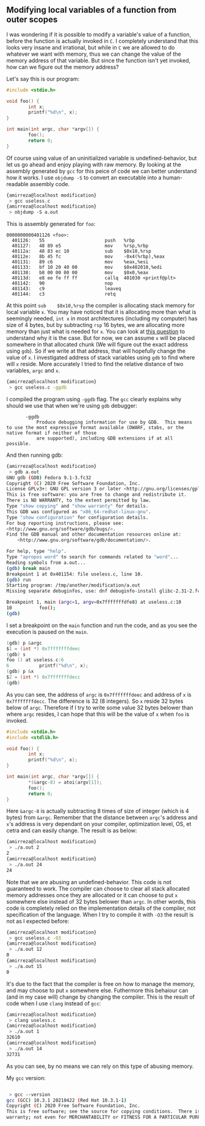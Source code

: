 ## Modifying local variables of a function from outer scopes

I was wondering if it is possible to modify a variable's value of a function, before the function is actually invoked in `C`. I completely understand that this looks very insane and irrational, but while in `C` we are allowed to do whatever we want with memory, thus we can change the value of the memory address of that variable. But since the function isn't yet invoked, how can we figure out the memory address?

Let's say this is our program:
```c
#include <stdio.h>

void foo() {
        int x;
        printf("%d\n", x);
}

int main(int argc, char *argv[]) {
        foo();
        return 0;
}
```
Of course using value of an uninitialized variable is undefined-behavior, but let us go ahead and enjoy playing with raw memory.  By looking at the assembly generated by `gcc` for this peice of code we can better understand how it works. I use `objdump -S` to convert an executable into a human-readable assembly code.
```bash
{amirreza@localhost modification}
 > gcc useless.c
{amirreza@localhost modification}
 > objdump -S a.out
```
This is assembly generated for `foo`:
```
0000000000401126 <foo>:
  401126:	55                   	push   %rbp
  401127:	48 89 e5             	mov    %rsp,%rbp
  40112a:	48 83 ec 10          	sub    $0x10,%rsp
  40112e:	8b 45 fc             	mov    -0x4(%rbp),%eax
  401131:	89 c6                	mov    %eax,%esi
  401133:	bf 10 20 40 00       	mov    $0x402010,%edi
  401138:	b8 00 00 00 00       	mov    $0x0,%eax
  40113d:	e8 ee fe ff ff       	callq  401030 <printf@plt>
  401142:	90                   	nop
  401143:	c9                   	leaveq 
  401144:	c3                   	retq   
```
At this point `sub    $0x10,%rsp` the compiler is allocating stack memory for local variable `x`. You may have noticed that it is allocating more than what is seemingly needed, `int x` in most architectures (including my computer) has size of 4 bytes, but by subtracting `rsp` 16 bytes, we are allocating more memory than just what is needed for `x`. You can look at [this question](https://stackoverflow.com/questions/34170306/gcc-reserving-more-space-than-needed-for-local-variables) to understand why it is the case. But for now, we can assume `x` will be placed somewhere in that allocated chunk (We will figure out the exact address using `gdb`). So if we write at that address, that will hopefully change the value of `x`.
I investigated address of stack variables using `gdb` to find where will `x` reside. More accurately I tried to find the relative distance of two variables, `argc` and `x`.
```bash
{amirreza@localhost modification}
 > gcc useless.c -ggdb
```
I compiled the program using `-ggdb` flag. The `gcc` clearly explains why should we use that when we're using `gdb` debugger:
```
       -ggdb
           Produce debugging information for use by GDB.  This means to use the most expressive format available (DWARF, stabs, or the native format if neither of those
           are supported), including GDB extensions if at all possible.
```
And then running gdb:
```bash
{amirreza@localhost modification}
 > gdb a.out 
GNU gdb (GDB) Fedora 9.1-3.fc32
Copyright (C) 2020 Free Software Foundation, Inc.
License GPLv3+: GNU GPL version 3 or later <http://gnu.org/licenses/gpl.html>
This is free software: you are free to change and redistribute it.
There is NO WARRANTY, to the extent permitted by law.
Type "show copying" and "show warranty" for details.
This GDB was configured as "x86_64-redhat-linux-gnu".
Type "show configuration" for configuration details.
For bug reporting instructions, please see:
<http://www.gnu.org/software/gdb/bugs/>.
Find the GDB manual and other documentation resources online at:
    <http://www.gnu.org/software/gdb/documentation/>.

For help, type "help".
Type "apropos word" to search for commands related to "word"...
Reading symbols from a.out...
(gdb) break main
Breakpoint 1 at 0x401154: file useless.c, line 10.
(gdb) run
Starting program: /tmp/another/modification/a.out 
Missing separate debuginfos, use: dnf debuginfo-install glibc-2.31-2.fc32.x86_64

Breakpoint 1, main (argc=1, argv=0x7fffffffdfe8) at useless.c:10
10	        foo();
(gdb)
```
I set a breakpoint on the `main` function and run the code, and as you see the execution is paused on the `main`.
```C
(gdb) p &argc
$1 = (int *) 0x7fffffffdeec
(gdb) s
foo () at useless.c:6
6	        printf("%d\n", x);
(gdb) p &x
$2 = (int *) 0x7fffffffdecc
(gdb) 
```
As you can see, the address of `argc` is `0x7fffffffdeec` and address of `x` is `0x7fffffffdecc`. The difference is 32 (8 integers). So `x` reside 32 bytes below of `argc`. Therefore if I try to write some value 32 bytes belower than where `argc` resides, I can hope that this will be the value of `x` when `foo` is invoked.
```c
#include <stdio.h>
#include <stdlib.h>

void foo() {
        int x;
        printf("%d\n", x);
}

int main(int argc, char *argv[]) {
        *(&argc-8) = atoi(argv[1]);
        foo();
        return 0;
}
```
Here `&argc-8` is actually subtracting 8 times of size of integer (which is 4 bytes) from `&argc`. Remember that the distance between `argc`'s address and `x`'s address is very dependant on your compiler, optimization level, OS, et cetra and can easily change. The result is as below:
```bash
{amirreza@localhost modification}
 > ./a.out 2
2
{amirreza@localhost modification}
 > ./a.out 24
24
```

Note that we are abusing an undefined-behavior. This code is not guaranteed to work. The compiler can choose to clear all stack allocated memory addresses once they are allocated or it can choose to put `x` somewhere else instead of 32 bytes belower than `argc`. In other words, this code is completely relied on the implementation details of the compiler, not specification of the language. 
When I try to compile it with `-O3` the result is not as I expected before:
```Bash
{amirreza@localhost modification}
 > gcc useless.c -O3
{amirreza@localhost modification}
 > ./a.out 12
0
{amirreza@localhost modification}
 > ./a.out 15
0
```
It's due to the fact that the compiler is free on how to manage the memory, and may choose to put `x` somewhere else. Futhermore this behaiour can (and in my case will) change by changing the compiler. This is the result of code when I use `clang` instead of `gcc`:

```bash
{amirreza@localhost modification}
 > clang useless.c 
{amirreza@localhost modification}
 > ./a.out 1
32610
{amirreza@localhost modification}
 > ./a.out 14
32731

```
As you can see, by no means we can rely on this type of abusing memory.

My `gcc` version:
```bash

 > gcc --version
gcc (GCC) 10.3.1 20210422 (Red Hat 10.3.1-1)
Copyright (C) 2020 Free Software Foundation, Inc.
This is free software; see the source for copying conditions.  There is NO
warranty; not even for MERCHANTABILITY or FITNESS FOR A PARTICULAR PURPOSE.

```
